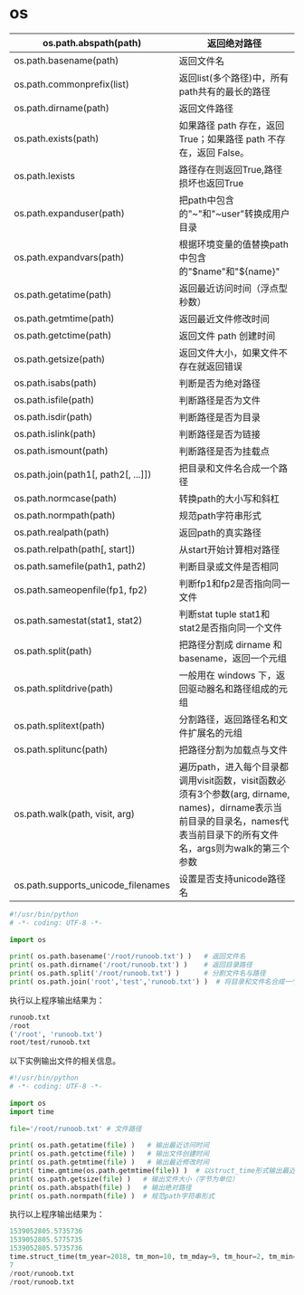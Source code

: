 # os

| os.path.abspath(path)               | 返回绝对路径                                                 |
| ----------------------------------- | ------------------------------------------------------------ |
| os.path.basename(path)              | 返回文件名                                                   |
| os.path.commonprefix(list)          | 返回list(多个路径)中，所有path共有的最长的路径               |
| os.path.dirname(path)               | 返回文件路径                                                 |
| os.path.exists(path)                | 如果路径 path 存在，返回 True；如果路径 path 不存在，返回 False。 |
| os.path.lexists                     | 路径存在则返回True,路径损坏也返回True                        |
| os.path.expanduser(path)            | 把path中包含的"~"和"~user"转换成用户目录                     |
| os.path.expandvars(path)            | 根据环境变量的值替换path中包含的"$name"和"${name}"           |
| os.path.getatime(path)              | 返回最近访问时间（浮点型秒数）                               |
| os.path.getmtime(path)              | 返回最近文件修改时间                                         |
| os.path.getctime(path)              | 返回文件 path 创建时间                                       |
| os.path.getsize(path)               | 返回文件大小，如果文件不存在就返回错误                       |
| os.path.isabs(path)                 | 判断是否为绝对路径                                           |
| os.path.isfile(path)                | 判断路径是否为文件                                           |
| os.path.isdir(path)                 | 判断路径是否为目录                                           |
| os.path.islink(path)                | 判断路径是否为链接                                           |
| os.path.ismount(path)               | 判断路径是否为挂载点                                         |
| os.path.join(path1[, path2[, ...]]) | 把目录和文件名合成一个路径                                   |
| os.path.normcase(path)              | 转换path的大小写和斜杠                                       |
| os.path.normpath(path)              | 规范path字符串形式                                           |
| os.path.realpath(path)              | 返回path的真实路径                                           |
| os.path.relpath(path[, start])      | 从start开始计算相对路径                                      |
| os.path.samefile(path1, path2)      | 判断目录或文件是否相同                                       |
| os.path.sameopenfile(fp1, fp2)      | 判断fp1和fp2是否指向同一文件                                 |
| os.path.samestat(stat1, stat2)      | 判断stat tuple stat1和stat2是否指向同一个文件                |
| os.path.split(path)                 | 把路径分割成 dirname 和 basename，返回一个元组               |
| os.path.splitdrive(path)            | 一般用在 windows 下，返回驱动器名和路径组成的元组            |
| os.path.splitext(path)              | 分割路径，返回路径名和文件扩展名的元组                       |
| os.path.splitunc(path)              | 把路径分割为加载点与文件                                     |
| os.path.walk(path, visit, arg)      | 遍历path，进入每个目录都调用visit函数，visit函数必须有3个参数(arg, dirname, names)，dirname表示当前目录的目录名，names代表当前目录下的所有文件名，args则为walk的第三个参数 |
| os.path.supports_unicode_filenames  | 设置是否支持unicode路径名                                    |

```python
#!/usr/bin/python
# -*- coding: UTF-8 -*-
 
import os
 
print( os.path.basename('/root/runoob.txt') )   # 返回文件名
print( os.path.dirname('/root/runoob.txt') )    # 返回目录路径
print( os.path.split('/root/runoob.txt') )      # 分割文件名与路径
print( os.path.join('root','test','runoob.txt') )  # 将目录和文件名合成一个路径
```

执行以上程序输出结果为：

```python
runoob.txt
/root
('/root', 'runoob.txt')
root/test/runoob.txt
```

以下实例输出文件的相关信息。

```python
#!/usr/bin/python
# -*- coding: UTF-8 -*-
 
import os
import time
 
file='/root/runoob.txt' # 文件路径
 
print( os.path.getatime(file) )   # 输出最近访问时间
print( os.path.getctime(file) )   # 输出文件创建时间
print( os.path.getmtime(file) )   # 输出最近修改时间
print( time.gmtime(os.path.getmtime(file)) )  # 以struct_time形式输出最近修改时间
print( os.path.getsize(file) )   # 输出文件大小（字节为单位）
print( os.path.abspath(file) )   # 输出绝对路径
print( os.path.normpath(file) )  # 规范path字符串形式
```

执行以上程序输出结果为：

```python
1539052805.5735736
1539052805.5775735
1539052805.5735736
time.struct_time(tm_year=2018, tm_mon=10, tm_mday=9, tm_hour=2, tm_min=40, tm_sec=5, tm_wday=1, tm_yday=282, tm_isdst=0)
7
/root/runoob.txt
/root/runoob.txt
```
